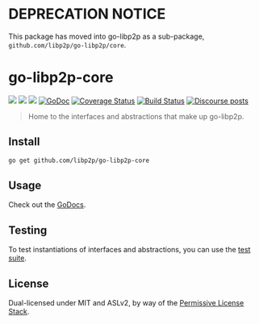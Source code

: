 # DEPRECATION NOTICE

This package has moved into go-libp2p as a sub-package, `github.com/libp2p/go-libp2p/core`.


# go-libp2p-core

[![](https://img.shields.io/badge/made%20by-Protocol%20Labs-blue.svg?style=flat-square)](https://protocol.ai)
[![](https://img.shields.io/badge/project-libp2p-yellow.svg?style=flat-square)](https://libp2p.io/)
[![](https://img.shields.io/badge/freenode-%23libp2p-yellow.svg?style=flat-square)](http://webchat.freenode.net/?channels=%23libp2p)
[![GoDoc](https://godoc.org/github.com/libp2p/go-libp2p-core?status.svg)](https://godoc.org/github.com/libp2p/go-libp2p-core)
[![Coverage Status](https://coveralls.io/repos/github/libp2p/go-libp2p-core/badge.svg?branch=master)](https://coveralls.io/github/libp2p/go-libp2p-core?branch=master)
[![Build Status](https://travis-ci.org/libp2p/go-libp2p-core.svg?branch=master)](https://travis-ci.org/libp2p/go-libp2p-core)
[![Discourse posts](https://img.shields.io/discourse/https/discuss.libp2p.io/posts.svg)](https://discuss.libp2p.io)

> Home to the interfaces and abstractions that make up go-libp2p.


## Install

```sh
go get github.com/libp2p/go-libp2p-core
```

## Usage

Check out the [GoDocs](https://godoc.org/github.com/libp2p/go-libp2p-core).

## Testing
To test instantiations of interfaces and abstractions, you can use the [test suite](https://github.com/libp2p/go-libp2p-testing/tree/master/suites).

## License

Dual-licensed under MIT and ASLv2, by way of the [Permissive License Stack](https://protocol.ai/blog/announcing-the-permissive-license-stack/).
